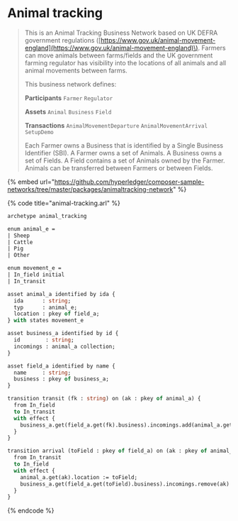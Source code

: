# Animal tracking

> This is an Animal Tracking Business Network based on UK DEFRA government regulations \([https://www.gov.uk/animal-movement-england](https://www.gov.uk/animal-movement-england)\). Farmers can move animals between farms/fields and the UK government farming regulator has visibility into the locations of all animals and all animal movements between farms.
>
> This business network defines:
>
> **Participants** `Farmer` `Regulator`
>
> **Assets** `Animal` `Business` `Field`
>
> **Transactions** `AnimalMovementDeparture` `AnimalMovementArrival` `SetupDemo`
>
> Each Farmer owns a Business that is identified by a Single Business Identifier \(SBI\). A Farmer owns a set of Animals. A Business owns a set of Fields. A Field contains a set of Animals owned by the Farmer. Animals can be transferred between Farmers or between Fields.

{% embed url="https://github.com/hyperledger/composer-sample-networks/tree/master/packages/animaltracking-network" %}

{% code title="animal-tracking.arl" %}
```ocaml
archetype animal_tracking

enum animal_e =
| Sheep
| Cattle
| Pig
| Other

enum movement_e =
| In_field initial
| In_transit

asset animal_a identified by ida {
  ida      : string;
  typ      : animal_e;
  location : pkey of field_a;
} with states movement_e

asset business_a identified by id {
  id        : string;
  incomings : animal_a collection;
}

asset field_a identified by name {
  name     : string;
  business : pkey of business_a;
}

transition transit (fk : string) on (ak : pkey of animal_a) {
  from In_field
  to In_transit
  with effect {
    business_a.get(field_a.get(fk).business).incomings.add(animal_a.get(ak))
  }
}

transition arrival (toField : pkey of field_a) on (ak : pkey of animal_a) {
  from In_transit
  to In_field
  with effect {
    animal_a.get(ak).location := toField;
    business_a.get(field_a.get(toField).business).incomings.remove(ak)
  }
}

```
{% endcode %}

